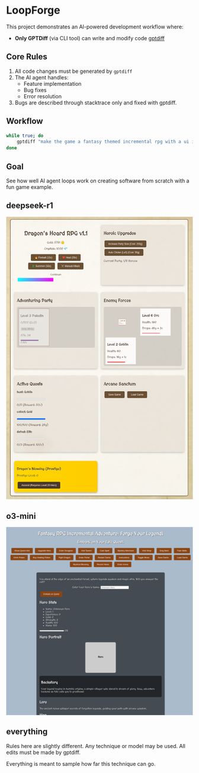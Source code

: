 # LoopForge

This project demonstrates an AI-powered development workflow where:
- **Only GPTDiff** (via CLI tool) can write and modify code
[gptdiff](https://gptdiff.255labs.xyz)

## Core Rules
1. All code changes must be generated by `gptdiff`
2. The AI agent handles:
   - Feature implementation
   - Bug fixes
   - Error resolution
3. Bugs are described through stacktrace only and fixed with gptdiff.

## Workflow

```bash
while true; do
    gptdiff "make the game a fantasy themed incremental rpg with a ui in index.html. Make the aspects that are there more fun. Add aspects that are missing. Make the game playable. Prioritize the bugs" --apply
done
```

## Goal
See how well AI agent loops work on creating software from scratch with a fun game example.

## deepseek-r1
![screenshot](deepseek-r1/screenshot.png)

## o3-mini
![screenshot](o3-mini/screenshot.png)

## everything

Rules here are slightly different. Any technique or model may be used. All edits must be made by gptdiff.

Everything is meant to sample how far this technique can go.

